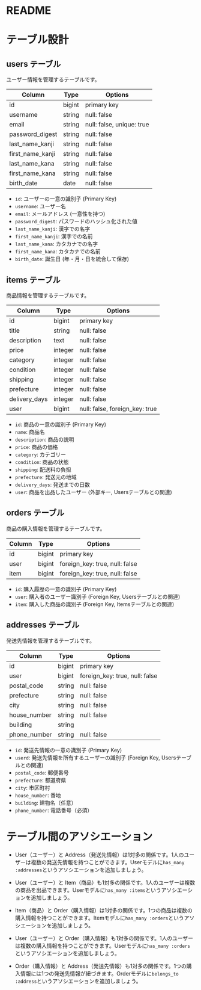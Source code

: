 # README
# テーブル設計

## users テーブル

ユーザー情報を管理するテーブルです。

| Column             | Type    | Options                       |
| ------------------ | ------- | ------------------------------ |
| id                 | bigint  | primary key                   |
| username           | string  | null: false                   |
| email              | string  | null: false, unique: true     |
| password_digest    | string  | null: false                   |
| last_name_kanji    | string  | null: false                   |
| first_name_kanji   | string  | null: false                   |
| last_name_kana     | string  | null: false                   |
| first_name_kana    | string  | null: false                   |
| birth_date         | date    | null: false                   |

- `id`: ユーザーの一意の識別子 (Primary Key)
- `username`: ユーザー名
- `email`: メールアドレス (一意性を持つ)
- `password_digest`: パスワードのハッシュ化された値
- `last_name_kanji`: 漢字での名字
- `first_name_kanji`: 漢字での名前
- `last_name_kana`: カタカナでの名字
- `first_name_kana`: カタカナでの名前
- `birth_date`: 誕生日 (年・月・日を統合して保存)

## items テーブル

商品情報を管理するテーブルです。

| Column        | Type    | Options                        |
| ------------- | ------- | ------------------------------ |
| id            | bigint  | primary key                    |
| title         | string  | null: false                    |
| description   | text    | null: false                    |
| price         | integer | null: false                    |
| category      | integer | null: false                    |
| condition     | integer | null: false                    |
| shipping      | integer | null: false                    |
| prefecture    | integer | null: false                    |
| delivery_days | integer | null: false                    |
| user          | bigint  | null: false, foreign_key: true |

- `id`: 商品の一意の識別子 (Primary Key)
- `name`: 商品名
- `description`: 商品の説明
- `price`: 商品の価格
- `category`: カテゴリー
- `condition`: 商品の状態
- `shipping`: 配送料の負担
- `prefecture`: 発送元の地域
- `delivery_days`: 発送までの日数
- `user`: 商品を出品したユーザー (外部キー, Usersテーブルとの関連)

## orders テーブル

商品の購入情報を管理するテーブルです。

| Column      | Type    | Options                        |
| ----------- | ------- | ------------------------------ |
| id          | bigint  | primary key                    |
| user        | bigint  | foreign_key: true, null: false |
| item        | bigint  | foreign_key: true, null: false |

- `id`: 購入履歴の一意の識別子 (Primary Key)
- `user`: 購入者のユーザー識別子 (Foreign Key, Usersテーブルとの関連)
- `item`: 購入した商品の識別子 (Foreign Key, Itemsテーブルとの関連)

## addresses テーブル

発送先情報を管理するテーブルです。

| Column           | Type    | Options                        |
| ---------------- | ------- | ------------------------------ |
| id               | bigint  | primary key                    |
| user             | bigint  | foreign_key: true, null: false |
| postal_code      | string  | null: false                    |
| prefecture       | string  | null: false                    |
| city             | string  | null: false                    |
| house_number     | string  | null: false                    |
| building         | string  |                                |
| phone_number     | string  | null: false                    |

- `id`: 発送先情報の一意の識別子 (Primary Key)
- `userd`: 発送先情報を所有するユーザーの識別子 (Foreign Key, Usersテーブルとの関連)
- `postal_code`: 郵便番号
- `prefecture`: 都道府県
- `city`: 市区町村
- `house_number`: 番地
- `building`: 建物名（任意）
- `phone_number`: 電話番号（必須）

# テーブル間のアソシエーション

- User（ユーザー）と Address（発送先情報）は1対多の関係です。1人のユーザーは複数の発送先情報を持つことができます。Userモデルに`has_many :addresses`というアソシエーションを追加しましょう。

- User（ユーザー）と Item（商品）も1対多の関係です。1人のユーザーは複数の商品を出品できます。Userモデルに`has_many :items`というアソシエーションを追加しましょう。

- Item（商品）と Order（購入情報）は1対多の関係です。1つの商品は複数の購入情報を持つことができます。Itemモデルに`has_many :orders`というアソシエーションを追加しましょう。

- User（ユーザー）と Order（購入情報）も1対多の関係です。1人のユーザーは複数の購入情報を持つことができます。Userモデルに`has_many :orders`というアソシエーションを追加しましょう。

- Order（購入情報）と Address（発送先情報）も1対多の関係です。1つの購入情報には1つの発送先情報が紐づきます。Orderモデルに`belongs_to :address`というアソシエーションを追加しましょう。
